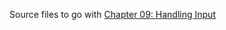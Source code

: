 Source files to go with [Chapter 09: Handling Input](https://aristurtle.net/tutorials/building_2d_games/09_handling_input/)